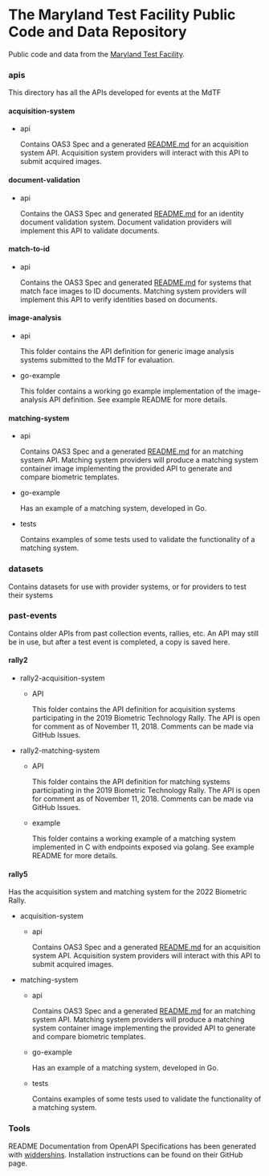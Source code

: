 # The Maryland Test Facility Public Code and Data Repository

Public code and data from the [Maryland Test Facility](https://mdtf.org).

### apis
This directory has all the APIs developed for events at the MdTF

#### acquisition-system
* api

  Contains OAS3 Spec and a generated [README.md](apis/acquisition-system/api/README.md) for an acquisition system API. Acquisition system providers will interact with this API to submit acquired images.

#### document-validation
* api

    Contains the OAS3 Spec and generated [README.md](apis/document-validation/api/README.md) for an identity document validation system. Document validation providers will implement this API to validate documents.
#### match-to-id
* api

    Contains the OAS3 Spec and generated [README.md](apis/match-to-id/api/README.md) for systems that match face images to ID documents.  Matching system providers will implement this API to verify identities based on documents.
  
#### image-analysis
* api

    This folder contains the API definition for generic image analysis systems submitted to the MdTF for evaluation.

* go-example

    This folder contains a working go example implementation of the image-analysis API definition. See example README for more details.

#### matching-system
   * api

        Contains OAS3 Spec and a generated [README.md](apis/matching-system/api/README.md) for an matching system API. Matching system providers will produce a matching system container image implementing the provided API to generate and compare biometric templates.
   * go-example

        Has an example of a matching system, developed in Go.
   * tests

       Contains examples of some tests used to validate the functionality of a matching system.

### datasets

Contains datasets for use with provider systems, or for providers to test their systems

### past-events

Contains older APIs from past collection events, rallies, etc. An API may still be in use, but after a test event is completed, a copy is saved here.

#### rally2
* rally2-acquisition-system
  * API
  
      This folder contains the API definition for acquisition systems participating in the 2019 Biometric Technology Rally. The API is open for comment as of November 11, 2018. Comments can be made via GitHub Issues.
* rally2-matching-system

  * API

      This folder contains the API definition for matching systems participating in the 2019 Biometric Technology Rally. The API is open for comment as of November 11, 2018. Comments can be made via GitHub Issues.

  * example

      This folder contains a working example of a matching system implemented in C with endpoints exposed via golang. See example README for more details.
#### rally5
Has the acquisition system and matching system for the 2022 Biometric Rally.
* acquisition-system
    * api

        Contains OAS3 Spec and a generated [README.md](apis/acquisition-system/api/README.md) for an acquisition system API. Acquisition system providers will interact with this API to submit acquired images.
* matching-system
  * api

    Contains OAS3 Spec and a generated [README.md](apis/matching-system/api/README.md) for an matching system API. Matching system providers will produce a matching system container image implementing the provided API to generate and compare biometric templates.
  * go-example

    Has an example of a matching system, developed in Go.
  * tests

    Contains examples of some tests used to validate the functionality of a matching system.

### Tools

README Documentation from OpenAPI Specifications has been generated with [widdershins](https://github.com/Mermade/widdershins). Installation instructions can be found on their GitHub page.

   
